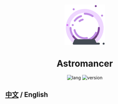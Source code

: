 <p align="center">
  <img src="./public/favicon-x128.png" alt="Shortln logo">
</p>
<h1 align="center">Astromancer</h1>

<p align="center">
  <img src="https://shields.io/badge/TypeScript-Driver-green?logo=typescript" alt="lang">
  <img src="https://shields.io/badge/version-0.1.0-green?logo=github" alt="version">
</p>

## **[中文](./README.md)** / **English**
